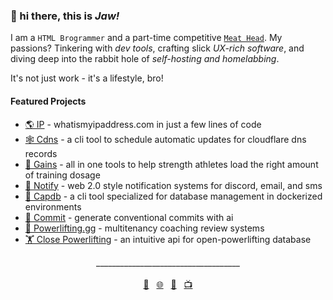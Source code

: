 ### 👋 hi there, this is *Jaw!*

I am a `HTML Brogrammer` and a part-time competitive <a href="https://videos.jaw.dev">`Meat Head`</a>. My passions? Tinkering with *dev tools*, crafting slick *UX-rich software*, and diving deep into the rabbit hole of *self-hosting and homelabbing*.

It's not just work - it's a lifestyle, bro!

#### Featured Projects
- <a href="https://ip.jaw.dev/">🌎 IP</a> - whatismyipaddress.com in just a few lines of code
- <a href="https://www.npmjs.com/package/@wajeht/cdns">🕸️ Cdns</a> - a cli tool to schedule automatic updates for cloudflare dns records
- <a href="https://gains.jaw.dev/">💪 Gains</a> - all in one tools to help strength athletes load the right amount of training dosage
- <a href="https://notify.jaw.dev/">🔔 Notify</a> - web 2.0 style notification systems for discord, email, and sms
- <a href="https://www.npmjs.com/package/@wajeht/capdb">💾 Capdb</a> - a cli tool specialized for database management in dockerized environments
- <a href="https://commit.jaw.dev/">🤖 Commit</a> - generate conventional commits with ai
- <a href="https://powerlifting.gg/">💪 Powerlifting.gg</a> - multitenancy coaching review systems
- <a href="https://close-powerlifting.jaw.dev/">🏋️ Close Powerlifting</a> - an intuitive api for open-powerlifting database


<div align="center">
  <span>____________________________________</span>
  <br>
  <br>
  <a href="mailto:github@jaw.dev">💌</a>&nbsp;&nbsp;
  <a href="https://jaw.dev/">🌐</a>&nbsp;&nbsp;
  <a href="https://dogs.jaw.dev/">🐶</a>&nbsp;&nbsp;
  <a href="https://videos.jaw.dev/">📺</a>
</div>
